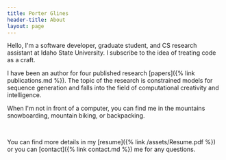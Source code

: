 ```yaml
---
title: Porter Glines
header-title: About
layout: page
---
```


Hello, I'm a software developer, graduate student, and CS research assistant at Idaho State University. I subscribe to the idea of treating code as a craft.

I have been an author for four published research [papers]({% link publications.md %}). The topic of the research is constrained models for sequence generation and falls into the field of computational creativity and intelligence.

When I'm not in front of a computer, you can find me in the mountains snowboarding, mountain biking, or backpacking.

<br>

You can find more details in my [resume]({% link /assets/Resume.pdf %}) or you can [contact]({% link contact.md %}) me for any questions.